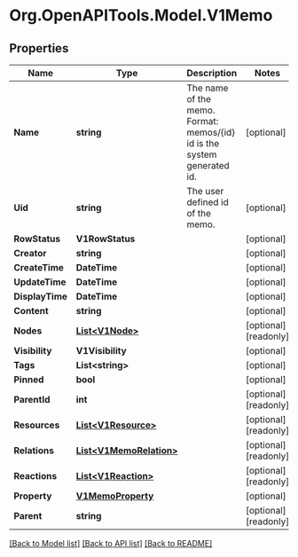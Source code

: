 # Org.OpenAPITools.Model.V1Memo

## Properties

Name | Type | Description | Notes
------------ | ------------- | ------------- | -------------
**Name** | **string** | The name of the memo. Format: memos/{id} id is the system generated id. | [optional] 
**Uid** | **string** | The user defined id of the memo. | [optional] 
**RowStatus** | **V1RowStatus** |  | [optional] 
**Creator** | **string** |  | [optional] 
**CreateTime** | **DateTime** |  | [optional] 
**UpdateTime** | **DateTime** |  | [optional] 
**DisplayTime** | **DateTime** |  | [optional] 
**Content** | **string** |  | [optional] 
**Nodes** | [**List&lt;V1Node&gt;**](V1Node.md) |  | [optional] [readonly] 
**Visibility** | **V1Visibility** |  | [optional] 
**Tags** | **List&lt;string&gt;** |  | [optional] 
**Pinned** | **bool** |  | [optional] 
**ParentId** | **int** |  | [optional] [readonly] 
**Resources** | [**List&lt;V1Resource&gt;**](V1Resource.md) |  | [optional] [readonly] 
**Relations** | [**List&lt;V1MemoRelation&gt;**](V1MemoRelation.md) |  | [optional] [readonly] 
**Reactions** | [**List&lt;V1Reaction&gt;**](V1Reaction.md) |  | [optional] [readonly] 
**Property** | [**V1MemoProperty**](V1MemoProperty.md) |  | [optional] 
**Parent** | **string** |  | [optional] [readonly] 

[[Back to Model list]](../README.md#documentation-for-models) [[Back to API list]](../README.md#documentation-for-api-endpoints) [[Back to README]](../README.md)

